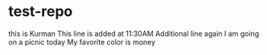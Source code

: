 # test-repo
this is Kurman
This line is added at 11:30AM
Additional line again
I am going on a picnic today
My favorite color is money